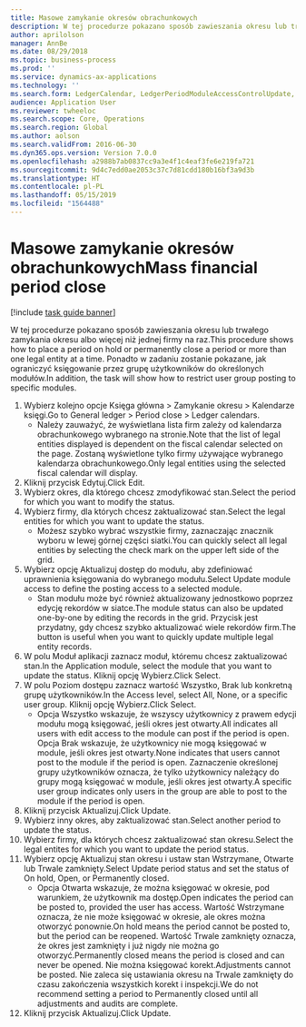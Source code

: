 ```yaml
---
title: Masowe zamykanie okresów obrachunkowych
description: W tej procedurze pokazano sposób zawieszania okresu lub trwałego zamykania okresu albo więcej niż jednej firmy na raz.
author: aprilolson
manager: AnnBe
ms.date: 08/29/2018
ms.topic: business-process
ms.prod: ''
ms.service: dynamics-ax-applications
ms.technology: ''
ms.search.form: LedgerCalendar, LedgerPeriodModuleAccessControlUpdate, SysLookupPicklist, LedgerFiscalCalendarPeriodStatus
audience: Application User
ms.reviewer: twheeloc
ms.search.scope: Core, Operations
ms.search.region: Global
ms.author: aolson
ms.search.validFrom: 2016-06-30
ms.dyn365.ops.version: Version 7.0.0
ms.openlocfilehash: a2988b7ab0837cc9a3e4f1c4eaf3fe6e219fa721
ms.sourcegitcommit: 9d4c7edd0ae2053c37c7d81cdd180b16bf3a9d3b
ms.translationtype: HT
ms.contentlocale: pl-PL
ms.lasthandoff: 05/15/2019
ms.locfileid: "1564488"
---
```

# <a name="mass-financial-period-close"></a><span data-ttu-id="519ca-103">Masowe zamykanie okresów obrachunkowych</span><span class="sxs-lookup"><span data-stu-id="519ca-103">Mass financial period close</span></span>

[!include [task guide banner](../../includes/task-guide-banner.md)]

<span data-ttu-id="519ca-104">W tej procedurze pokazano sposób zawieszania okresu lub trwałego zamykania okresu albo więcej niż jednej firmy na raz.</span><span class="sxs-lookup"><span data-stu-id="519ca-104">This procedure shows how to place a period on hold or permanently close a period or more than one legal entity at a time.</span></span> <span data-ttu-id="519ca-105">Ponadto w zadaniu zostanie pokazane, jak ograniczyć księgowanie przez grupę użytkowników do określonych modułów.</span><span class="sxs-lookup"><span data-stu-id="519ca-105">In addition, the task will show how to restrict user group posting to specific modules.</span></span>

1. <span data-ttu-id="519ca-106">Wybierz kolejno opcje Księga główna > Zamykanie okresu > Kalendarze księgi.</span><span class="sxs-lookup"><span data-stu-id="519ca-106">Go to General ledger > Period close > Ledger calendars.</span></span>
    * <span data-ttu-id="519ca-107">Należy zauważyć, że wyświetlana lista firm zależy od kalendarza obrachunkowego wybranego na stronie.</span><span class="sxs-lookup"><span data-stu-id="519ca-107">Note that the list of legal entities displayed is dependent on the fiscal calendar selected on the page.</span></span> <span data-ttu-id="519ca-108">Zostaną wyświetlone tylko firmy używające wybranego kalendarza obrachunkowego.</span><span class="sxs-lookup"><span data-stu-id="519ca-108">Only legal entities using the selected fiscal calendar will display.</span></span>  
2. <span data-ttu-id="519ca-109">Kliknij przycisk Edytuj.</span><span class="sxs-lookup"><span data-stu-id="519ca-109">Click Edit.</span></span>
3. <span data-ttu-id="519ca-110">Wybierz okres, dla którego chcesz zmodyfikować stan.</span><span class="sxs-lookup"><span data-stu-id="519ca-110">Select the period for which you want to modify the status.</span></span>
4. <span data-ttu-id="519ca-111">Wybierz firmy, dla których chcesz zaktualizować stan.</span><span class="sxs-lookup"><span data-stu-id="519ca-111">Select the legal entities for which you want to update the status.</span></span>
    * <span data-ttu-id="519ca-112">Możesz szybko wybrać wszystkie firmy, zaznaczając znacznik wyboru w lewej górnej części siatki.</span><span class="sxs-lookup"><span data-stu-id="519ca-112">You can quickly select all legal entities  by selecting the check mark on the upper left side of the grid.</span></span>  
5. <span data-ttu-id="519ca-113">Wybierz opcję Aktualizuj dostęp do modułu, aby zdefiniować uprawnienia księgowania do wybranego modułu.</span><span class="sxs-lookup"><span data-stu-id="519ca-113">Select Update module access to define the posting access to a selected module.</span></span>
    * <span data-ttu-id="519ca-114">Stan modułu może być również aktualizowany jednostkowo poprzez edycję rekordów w siatce.</span><span class="sxs-lookup"><span data-stu-id="519ca-114">The module status can also be updated one-by-one by editing the records in the grid.</span></span> <span data-ttu-id="519ca-115">Przycisk jest przydatny, gdy chcesz szybko aktualizować wiele rekordów firm.</span><span class="sxs-lookup"><span data-stu-id="519ca-115">The button is useful when you want to quickly update multiple legal entity records.</span></span>  
6. <span data-ttu-id="519ca-116">W polu Moduł aplikacji zaznacz moduł, któremu chcesz zaktualizować stan.</span><span class="sxs-lookup"><span data-stu-id="519ca-116">In the Application module, select the module that you want to update the status.</span></span> <span data-ttu-id="519ca-117">Kliknij opcję Wybierz.</span><span class="sxs-lookup"><span data-stu-id="519ca-117">Click Select.</span></span>
7. <span data-ttu-id="519ca-118">W polu Poziom dostępu zaznacz wartość Wszystko, Brak lub konkretną grupę użytkowników.</span><span class="sxs-lookup"><span data-stu-id="519ca-118">In the Access level, select All, None, or a specific user group.</span></span> <span data-ttu-id="519ca-119">Kliknij opcję Wybierz.</span><span class="sxs-lookup"><span data-stu-id="519ca-119">Click Select.</span></span>
    * <span data-ttu-id="519ca-120">Opcja Wszystko wskazuje, że wszyscy użytkownicy z prawem edycji modułu mogą księgować, jeśli okres jest otwarty.</span><span class="sxs-lookup"><span data-stu-id="519ca-120">All indicates all users with edit access to the module can post if the period is open.</span></span> <span data-ttu-id="519ca-121">Opcja Brak wskazuje, że użytkownicy nie mogą księgować w module, jeśli okres jest otwarty.</span><span class="sxs-lookup"><span data-stu-id="519ca-121">None indicates that users cannot post to the module if the period is open.</span></span> <span data-ttu-id="519ca-122">Zaznaczenie określonej grupy użytkowników oznacza, że tylko użytkownicy należący do grupy mogą księgować w module, jeśli okres jest otwarty.</span><span class="sxs-lookup"><span data-stu-id="519ca-122">A specific user group indicates only users in the group are able to post to the module if the period is open.</span></span>  
8. <span data-ttu-id="519ca-123">Kliknij przycisk Aktualizuj.</span><span class="sxs-lookup"><span data-stu-id="519ca-123">Click Update.</span></span>
9. <span data-ttu-id="519ca-124">Wybierz inny okres, aby zaktualizować stan.</span><span class="sxs-lookup"><span data-stu-id="519ca-124">Select another period to update the status.</span></span>
10. <span data-ttu-id="519ca-125">Wybierz firmy, dla których chcesz zaktualizować stan okresu.</span><span class="sxs-lookup"><span data-stu-id="519ca-125">Select the legal entites for which you want to update the period status.</span></span>
11. <span data-ttu-id="519ca-126">Wybierz opcję Aktualizuj stan okresu i ustaw stan Wstrzymane, Otwarte lub Trwale zamknięty.</span><span class="sxs-lookup"><span data-stu-id="519ca-126">Select Update period status and set the status of On hold, Open, or Permanently closed.</span></span>
    * <span data-ttu-id="519ca-127">Opcja Otwarta wskazuje, że można księgować w okresie, pod warunkiem, że użytkownik ma dostęp.</span><span class="sxs-lookup"><span data-stu-id="519ca-127">Open indicates the period can be posted to, provided the user has access.</span></span> <span data-ttu-id="519ca-128">Wartość Wstrzymane oznacza, że nie może księgować w okresie, ale okres można otworzyć ponownie.</span><span class="sxs-lookup"><span data-stu-id="519ca-128">On hold means the period cannot be posted to, but the period can be reopened.</span></span> <span data-ttu-id="519ca-129">Wartość Trwale zamknięty oznacza, że okres jest zamknięty i już nigdy nie można go otworzyć.</span><span class="sxs-lookup"><span data-stu-id="519ca-129">Permanently closed means the period is closed and can never be opened.</span></span> <span data-ttu-id="519ca-130">Nie można księgować korekt.</span><span class="sxs-lookup"><span data-stu-id="519ca-130">Adjustments cannot be posted.</span></span> <span data-ttu-id="519ca-131">Nie zaleca się ustawiania okresu na Trwale zamknięty do czasu zakończenia wszystkich korekt i inspekcji.</span><span class="sxs-lookup"><span data-stu-id="519ca-131">We do not recommend setting a period to Permanently closed until all adjustments and audits are complete.</span></span>  
12. <span data-ttu-id="519ca-132">Kliknij przycisk Aktualizuj.</span><span class="sxs-lookup"><span data-stu-id="519ca-132">Click Update.</span></span>

